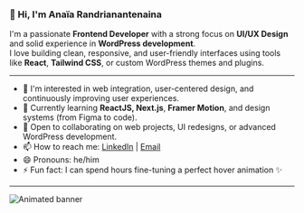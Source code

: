### 👋 Hi, I'm Anaïa Randrianantenaina

I'm a passionate **Frontend Developer** with a strong focus on **UI/UX Design** and solid experience in **WordPress development**.  
I love building clean, responsive, and user-friendly interfaces using tools like **React**, **Tailwind CSS**, or custom WordPress themes and plugins.

---

- 👀 I'm interested in web integration, user-centered design, and continuously improving user experiences.
- 🌱 Currently learning **ReactJS, Next.js**, **Framer Motion**, and design systems (from Figma to code).
- 💞️ Open to collaborating on web projects, UI redesigns, or advanced WordPress development.
- 📫 How to reach me: [LinkedIn](https://www.linkedin.com/in/Anaïa_Randrianantenaina) | [Email](anaiarandrianantenaina@gmail.com)
- 😄 Pronouns: he/him
- ⚡ Fun fact: I can spend hours fine-tuning a perfect hover animation ✨

---
![Animated banner](https://media.giphy.com/media/qgQUggAC3Pfv687qPC/giphy.gif)
